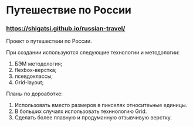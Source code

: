 # Путешествие по России
### https://shigatsi.github.io/russian-travel/
 Проект о путешествии по России.

При создании используются следующие технологии и методологии:
  1. БЭМ методология;
  2. flexbox-верстка;
  3. псевдоклассы;
  4. Grid-layout;

  Планы по дороаботке:
  1. Использовать вместо размеров в пикселях относитеьные единицы.
  2. В больших случаях использовать техннологию Grid.
  3. Сделать более плавную и продуманную отзывчивую верстку.
